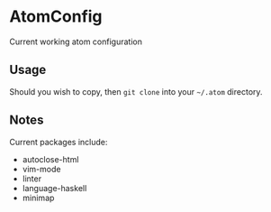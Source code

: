 # AtomConfig
Current working atom configuration

## Usage
Should you wish to copy, then `git clone` into your `~/.atom` directory.

## Notes
Current packages include:
* autoclose-html
* vim-mode
* linter
* language-haskell
* minimap
